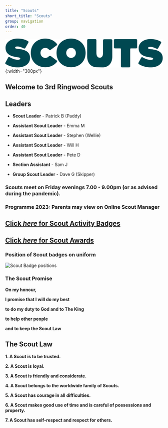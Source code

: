 ```yaml
---
title: "Scouts"
short_title: "Scouts"
group: navigation
order: 40
---
```


![](/assets/img/scouts/Scouts_RGB_green.png){:width="300px"}

## Welcome to 3rd Ringwood Scouts

## Leaders

- **Scout Leader** - Patrick B (Paddy)

- **Assistant Scout Leader** - Emma M

- **Assistant Scout Leader** - Stephen (Wellie)

- **Assistant Scout Leader** - Will H

- **Assistant Scout Leader** - Pete D

- **Section Assistant** - Sam J

- **Group Scout Leader** - Dave G (Skipper)

### Scouts meet on Friday evenings 7.00 - 9.00pm (or as advised during the pandemic).

### Programme 2023: Parents may view on Online Scout Manager

## [Click *here* for Scout Activity Badges](https://www.scouts.org.uk/scouts/activity-badges/)

## [Click *here* for Scout Awards](https://www.scouts.org.uk/scouts/awards/)

### Position of Scout badges on uniform

![Scout Badge positions](https://cms.scouts.org.uk/media/15131/4-scouts_uniform-diagrams_sept2021_portrait.png)

### The Scout Promise

**On my honour,**

**I promise that I will do my best**

**to do my duty to God and to The King**

**to help other people**

**and to keep the Scout Law**

## The Scout Law

**1. A Scout is to be trusted.**

**2. A Scout is loyal.**

**3. A Scout is friendly and considerate.**

**4. A Scout belongs to the worldwide family of Scouts.**

**5. A Scout has courage in all difficulties.**

**6. A Scout makes good use of time and is careful of possessions and property.**

**7. A Scout has self-respect and respect for others.**

